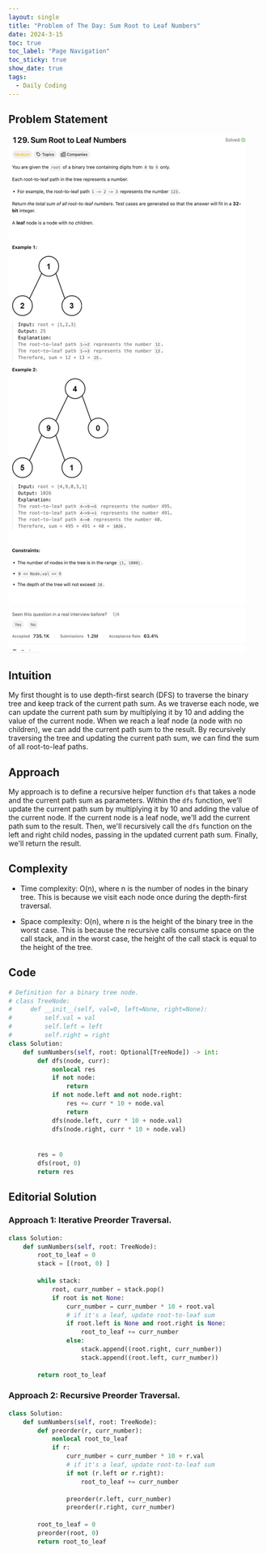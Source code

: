 ```yaml
---
layout: single
title: "Problem of The Day: Sum Root to Leaf Numbers"
date: 2024-3-15
toc: true
toc_label: "Page Navigation"
toc_sticky: true
show_date: true
tags:
  - Daily Coding
---
```


## Problem Statement

[![problem-129](/assets/images/2024-03-15_14-51-27-problem-129.png)](/assets/images/2024-03-15_14-51-27-problem-129.png)

## Intuition

My first thought is to use depth-first search (DFS) to traverse the binary tree and keep track of the current path sum. As we traverse each node, we can update the current path sum by multiplying it by 10 and adding the value of the current node. When we reach a leaf node (a node with no children), we can add the current path sum to the result. By recursively traversing the tree and updating the current path sum, we can find the sum of all root-to-leaf paths.

## Approach

My approach is to define a recursive helper function `dfs` that takes a node and the current path sum as parameters. Within the `dfs` function, we'll update the current path sum by multiplying it by 10 and adding the value of the current node. If the current node is a leaf node, we'll add the current path sum to the result. Then, we'll recursively call the `dfs` function on the left and right child nodes, passing in the updated current path sum. Finally, we'll return the result.

## Complexity

- Time complexity:
  O(n), where n is the number of nodes in the binary tree. This is because we visit each node once during the depth-first traversal.

- Space complexity:
  O(n), where n is the height of the binary tree in the worst case. This is because the recursive calls consume space on the call stack, and in the worst case, the height of the call stack is equal to the height of the tree.

## Code

```python
# Definition for a binary tree node.
# class TreeNode:
#     def __init__(self, val=0, left=None, right=None):
#         self.val = val
#         self.left = left
#         self.right = right
class Solution:
    def sumNumbers(self, root: Optional[TreeNode]) -> int:
        def dfs(node, curr):
            nonlocal res
            if not node:
                return
            if not node.left and not node.right:
                res += curr * 10 + node.val
                return
            dfs(node.left, curr * 10 + node.val)
            dfs(node.right, curr * 10 + node.val)


        res = 0
        dfs(root, 0)
        return res
```

## Editorial Solution

### Approach 1: Iterative Preorder Traversal.

```python
class Solution:
    def sumNumbers(self, root: TreeNode):
        root_to_leaf = 0
        stack = [(root, 0) ]

        while stack:
            root, curr_number = stack.pop()
            if root is not None:
                curr_number = curr_number * 10 + root.val
                # if it's a leaf, update root-to-leaf sum
                if root.left is None and root.right is None:
                    root_to_leaf += curr_number
                else:
                    stack.append((root.right, curr_number))
                    stack.append((root.left, curr_number))

        return root_to_leaf
```

### Approach 2: Recursive Preorder Traversal.

```python
class Solution:
    def sumNumbers(self, root: TreeNode):
        def preorder(r, curr_number):
            nonlocal root_to_leaf
            if r:
                curr_number = curr_number * 10 + r.val
                # if it's a leaf, update root-to-leaf sum
                if not (r.left or r.right):
                    root_to_leaf += curr_number

                preorder(r.left, curr_number)
                preorder(r.right, curr_number)

        root_to_leaf = 0
        preorder(root, 0)
        return root_to_leaf
```
